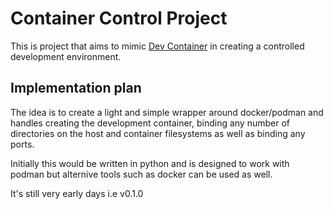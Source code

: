# Container Control Project

This is project that aims to mimic [Dev Container](https://containers.dev/) in creating a controlled development environment.

## Implementation plan

The idea is to create a light and simple wrapper around docker/podman and handles creating the development container, binding any number of directories on the host and container filesystems as well as binding any ports.

Initially this would be written in python and is designed to work with podman but alternive tools such as docker can be used as well.

It's still very early days i.e v0.1.0
